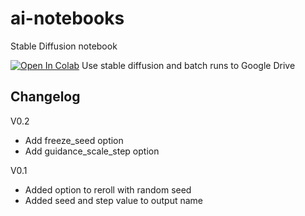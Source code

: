 # ai-notebooks

Stable Diffusion notebook

[![Open In Colab](https://colab.research.google.com/assets/colab-badge.svg)](https://colab.research.google.com/github/Lessar277/stable-diffusion-colab/blob/main/Lessars_StableDiffusion_Notebook.ipynb) Use stable diffusion and batch runs to Google Drive

## Changelog
V0.2
* Add freeze_seed option
* Add guidance_scale_step option

V0.1
* Added option to reroll with random seed
* Added seed and step value to output name
